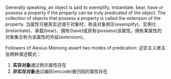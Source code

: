 
Generally speaking, an object is said to exemplify, instantiate, bear, have or possess a property if the property can be truly predicated of the object. The collection of objects that possess a property is called the extension of the property.
当属性可被真实述谓于对象时，称该对象例示(exemplify)、实例化(instantiate)、承载(bear)、拥有(have)或具有(possess)该属性。拥有某属性的对象集合称为该属性的外延(extension)。

Followers of Alexius Meinong assert two modes of predication:
迈农主义者主张两种谓述模式：

1. **实存对象**通过例示属性存在
2. **非实存对象**通过编码(encode)被归因的属性存在
